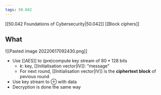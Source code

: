 ```yaml
---
tags: 50.042
---
```

[[50.042 Foundations of Cybersecurity|50.042]]
[[Block ciphers]]

## What
![[Pasted image 20220617092430.png]]

- Use [[AES]] to (pre)compute key stream of $80 * 128$  bits
	- $k$: key, [[Initialisation vector|IV]]: "message"
	- For next round, [[Initialisation vector|IV]] is the **ciphertext block** of pevious round
- Use key stream to $\oplus$ with data
- Decryption is done the same way
